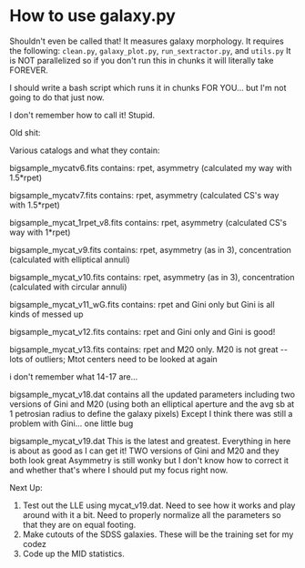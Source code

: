 # How to use galaxy.py

Shouldn't even be called that! It measures galaxy morphology. 
It requires the following: `clean.py`, `galaxy_plot.py`, `run_sextractor.py`, and `utils.py`
It is NOT parallelized so if you don't run this in chunks it will literally take FOREVER.

I should write a bash script which runs it in chunks FOR YOU... but I'm not going to do that just now.

I don't remember how to call it! Stupid.




Old shit: 

Various catalogs and what they contain:


bigsample_mycatv6.fits 
	contains: rpet, asymmetry (calculated my way with 1.5*rpet)

bigsample_mycatv7.fits
	contains: rpet, asymmetry (calculated CS's way with 1.5*rpet)

bigsample_mycat_1rpet_v8.fits
	contains: rpet, asymmetry (calculated CS's way with 1*rpet)

bigsample_mycat_v9.fits
	contains: rpet, asymmetry (as in 3), concentration (calculated with 
	elliptical annuli)

bigsample_mycat_v10.fits
	contains: rpet, asymmetry (as in 3), concentration (calculated with 
	circular annuli)

bigsample_mycat_v11_wG.fits
	contains: rpet and Gini only but Gini is all kinds of messed up

bigsample_mycat_v12.fits
	contains: rpet and Gini only and Gini is good!

bigsample_mycat_v13.fits
    contains: rpet and M20 only. M20 is not great -- lots of outliers; Mtot 
    centers need to be looked at again

i don't remember what 14-17 are...

bigsample_mycat_v18.dat
    contains all the updated parameters including two versions of Gini and M20
    (using both an elliptical aperture and the avg sb at 1 petrosian radius to 
    define the galaxy pixels)
    Except I think there was still a problem with Gini... one little bug

bigsample_mycat_v19.dat
    This is the latest and greatest. Everything in here is about as good as I 
    can get it! TWO versions of Gini and M20 and they both look great
    Asymmetry is still wonky but I don't know how to correct it and whether 
    that's where I should put my focus right now. 
    
Next Up:
1.  Test out the LLE using mycat_v19.dat. Need to see how it works and play 
    around with it a bit. Need to properly normalize all the parameters so that
    they are on equal footing.
2.  Make cutouts of the SDSS galaxies. These will be the training set for my codez
3.  Code up the MID statistics. 


